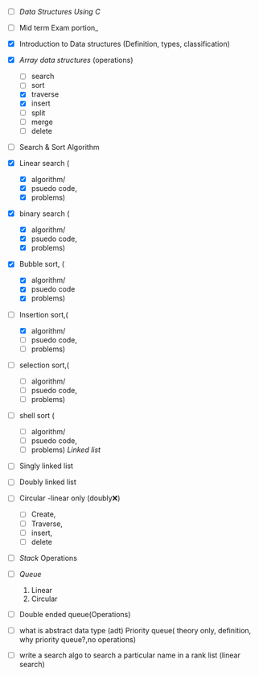 
- [ ] _*Data Structures Using C*_
- [ ] Mid term Exam portion_

- [x] Introduction to Data structures (Definition, types, classification)

- [x] *Array data structures* (operations)
	- [ ] search
	- [ ] sort
	- [x] traverse
	- [x] insert
	- [ ] split
	- [ ] merge 
	- [ ] delete
- [ ] Search & Sort Algorithm 
- [x] Linear search (
	- [x] algorithm/
	- [x] psuedo code,
	- [x] problems)
- [x]  binary search (
	- [x] algorithm/
	- [x] psuedo code,
	- [x] problems)
- [x] Bubble sort, (
	- [x] algorithm/
	- [x] psuedo code
	- [x] problems)
- [ ] Insertion sort,(
	- [x] algorithm/
	- [ ] psuedo code, 
	- [ ] problems)
- [ ] selection sort,(
	- [ ] algorithm/
	- [ ] psuedo code,
	- [ ] problems)
- [ ] shell sort (
	- [ ] algorithm/
	- [ ] psuedo code, 
	- [ ] problems)
*Linked list*
- [ ] Singly linked list 
- [ ] Doubly linked list
- [ ] Circular -linear only (doubly❌)
	- [ ] Create, 
	- [ ] Traverse, 
	- [ ] insert, 
	- [ ] delete
- [ ] *Stack* Operations
- [ ] *Queue*
   1. Linear
   2. Circular 
- [ ] Double ended queue(Operations)
- [ ] what is abstract data type (adt)
Priority queue( theory only, definition, why priority queue?,no operations)

- [ ] write a search algo to search a particular name in a rank list (linear search)